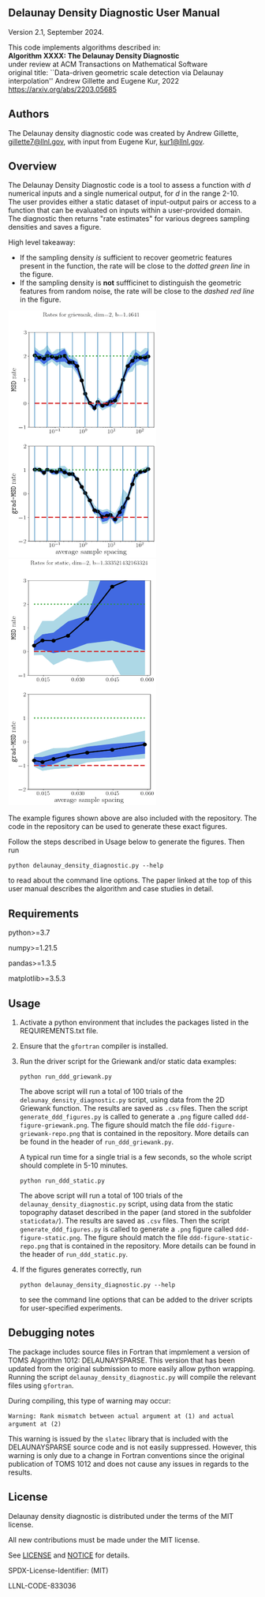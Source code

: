 Delaunay Density Diagnostic User Manual
----------------

   Version 2.1, September 2024.

   This code implements algorithms described in:\
   **Algorithm XXXX: The Delaunay Density Diagnostic**\
   under review at ACM Transactions on Mathematical Software\
   original title: ``Data-driven geometric scale detection via Delaunay interpolation''
   Andrew Gillette and Eugene Kur, 2022 \
   https://arxiv.org/abs/2203.05685

Authors
----------------
The Delaunay density diagnostic code was created by Andrew Gillette, gillette7@llnl.gov, with input from Eugene Kur, kur1@llnl.gov.


Overview
-----------------

The Delaunay Density Diagnostic code is a tool to assess a function with *d* numerical inputs and a single numerical output, for *d* in the range 2-10.  
The user provides either a static dataset of input-output pairs or access to a function that can be evaluated on inputs within a user-provided domain. The diagnostic then returns "rate estimates" for various degrees sampling densities and saves a figure.

High level takeaway: 
- If the sampling density *is* sufficient to recover geometric features present in the function, the rate will be close to the *dotted green line* in the figure.
- If the sampling density is **not** suffficinet to distinguish the geometric features from random noise, the rate will be close to the *dashed red line* in the figure.


<!-- ![Diagram of the process](../ddd-figure-griewank-repo.png) -->

<img src="../ddd-figure-griewank-repo.png" alt="Alt text" width="300" height="500">
<img src="../ddd-figure-static-repo.png" alt="Alt text" width="300" height="500">

The example figures shown above are also included with the repository.   The code in the repository can be used to generate these exact figures.

Follow the steps described in Usage below to generate the figures.  Then run
   ~~~~
   python delaunay_density_diagnostic.py --help
   ~~~~
to read about the command line options.  The paper linked at the top of this user manual describes the algorithm and case studies in detail.



Requirements
-----------------

python>=3.7

numpy>=1.21.5 

pandas>=1.3.5

matplotlib>=3.5.3



Usage
----------------

1. Activate a python environment that includes the packages listed in the REQUIREMENTS.txt file.  

2. Ensure that the `gfortran` compiler is installed.

3. Run the driver script for the Griewank and/or static data examples:
   ~~~~
   python run_ddd_griewank.py
   ~~~~
   The above script will run a total of 100 trials of the `delaunay_density_diagnostic.py` script,
      using data from the 2D Griewank function.  The results are saved as `.csv` files.  Then the script `generate_ddd_figures.py` is called to generate a `.png` figure called `ddd-figure-griewank.png`.  The figure should match the file `ddd-figure-griewank-repo.png` that is contained in the repository.  More details can be found in the header of  `run_ddd_griewank.py`.

   A typical run time for a single trial is a few seconds, so the whole script should complete
      in 5-10 minutes.

   ~~~~
   python run_ddd_static.py
   ~~~~
   The above script will run a total of 100 trials of the `delaunay_density_diagnostic.py` script,
      using data from the static topography dataset described in the paper (and stored in the subfolder `staticdata/`).   The results are saved as `.csv` files.  Then the script `generate_ddd_figures.py` is called to generate a `.png` figure called `ddd-figure-static.png`.  The figure should match the file `ddd-figure-static-repo.png` that is contained in the repository.  More details can be found in the header of  `run_ddd_static.py`.


4. If the figures generates correctly, run
   ~~~~
   python delaunay_density_diagnostic.py --help
   ~~~~
   to see the command line options that can be added to the driver scripts for
   user-specified experiments.

Debugging notes
----------------

The package includes source files in Fortran that impmlement a version of TOMS Algorithm 1012:
DELAUNAYSPARSE.  This version that has been updated from the original submission to more easily allow python wrapping.  Running the script `delaunay_density_diagnostic.py` will compile the relevant files using `gfortran`.  

During compiling, this type of warning may occur:
~~~~
Warning: Rank mismatch between actual argument at (1) and actual argument at (2)
~~~~
This warning is issued by the `slatec` library that is included with the DELAUNAYSPARSE source code and is not easily suppressed.  However, this warning is only due to a change in Fortran conventions since the original publication of TOMS 1012 and does not cause any issues in regards to the results.



License
----------------

Delaunay density diagnostic is distributed under the terms of the MIT license.

All new contributions must be made under the MIT license.

See [LICENSE](https://github.com/ddd/blob/main/LICENSE) and
[NOTICE](https://github.com/ddd/blob/main/NOTICE) for details.

SPDX-License-Identifier: (MIT)

LLNL-CODE-833036
